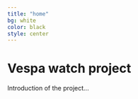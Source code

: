 ```yaml
---
title: "home"
bg: white     
color: black  
style: center
---
```


# Vespa watch project

Introduction of the project...
